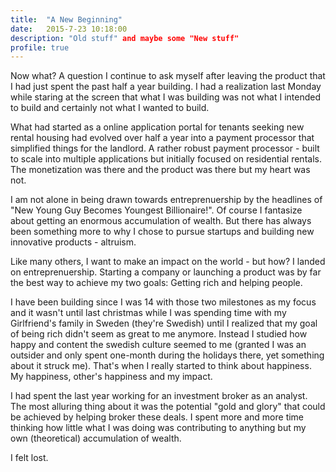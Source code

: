 ```yaml
---
title:  "A New Beginning"
date:   2015-7-23 10:18:00
description: "Old stuff" and maybe some "New stuff"
profile: true
---
```


Now what? A question I continue to ask myself after leaving the product that I had just spent the past half a year building. I had a realization last Monday while staring at the screen that what I was building was not what I intended to build and certainly not what I wanted to build. 

What had started as a online application portal for tenants seeking new rental housing had evolved over half a year into a payment processor that simplified things for the landlord. A rather robust payment processor - built to scale into multiple applications but initially focused on residential rentals. The monetization was there and the product was there but my heart was not. 

I am not alone in being drawn towards entreprenuership by the headlines of "New Young Guy Becomes Youngest Billionaire!". Of course I fantasize about getting an enormous accumulation of wealth. But there has always been something more to why I chose to pursue startups and building new innovative products - altruism.

Like many others, I want to make an impact on the world - but how? I landed on entreprenuership. Starting a company or launching a product was by far the best way to achieve my two goals: Getting rich and helping people.

I have been building since I was 14 with those two milestones as my focus and it wasn't until last christmas while I was spending time with my Girlfriend's family in Sweden (they're Swedish) until I realized that my goal of being rich didn't seem as great to me anymore. Instead I studied how happy and content the swedish culture seemed to me (granted I was an outsider and only spent one-month during the holidays there, yet something about it struck me). That's when I really started to think about happiness. My happiness, other's happiness and my impact.

I had spent the last year working for an investment broker as an analyst. The most alluring thing about it was the potential "gold and glory" that could be achieved by helping broker these deals. I spent more and more time thinking how little what I was doing was contributing to anything but my own (theoretical) accumulation of wealth.

I felt lost.


